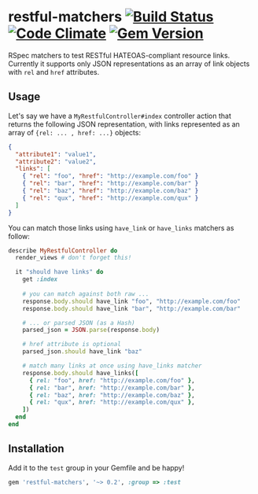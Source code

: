 # restful-matchers [![Build Status](https://travis-ci.org/marcoshack/restful-matchers.png?branch=master)](https://travis-ci.org/marcoshack/restful-matchers) [![Code Climate](https://codeclimate.com/github/marcoshack/restful-matchers.png)](https://codeclimate.com/github/marcoshack/restful-matchers) [![Gem Version](https://badge.fury.io/rb/restful-matchers.png)](http://badge.fury.io/rb/restful-matchers)

RSpec matchers to test RESTful HATEOAS-compliant resource links. Currently it supports only JSON representations as an array of link objects with `rel` and `href` attributes.


## Usage

Let's say we have a `MyRestfulController#index` controller action that returns the following JSON representation, with links represented as an array of `{rel: ... , href: ...}` objects:

```json
{
  "attribute1": "value1",
  "attribute2": "value2",
  "links": [
    { "rel": "foo", "href": "http://example.com/foo" }
    { "rel": "bar", "href": "http://example.com/bar" }
    { "rel": "baz", "href": "http://example.com/baz" }
    { "rel": "qux", "href": "http://example.com/qux" }
  ]
}
```

You can match those links using `have_link` or `have_links` matchers as follow:

```ruby
describe MyRestfulController do
  render_views # don't forget this!

  it "should have links" do
    get :index
    
    # you can match against both raw ...
    response.body.should have_link "foo", "http://example.com/foo"
    response.body.should have_link "bar", "http://example.com/bar"

    # ... or parsed JSON (as a Hash)
    parsed_json = JSON.parse(response.body)

    # href attribute is optional
    parsed_json.should have_link "baz"

    # match many links at once using have_links matcher
    response.body.should have_links([
      { rel: "foo", href: "http://example.com/foo" },
      { rel: "bar", href: "http://example.com/bar" },
      { rel: "baz", href: "http://example.com/baz" },
      { rel: "qux", href: "http://example.com/qux" },
    ])
  end
end
```

## Installation

Add it to the `test` group in your Gemfile and be happy!

```ruby
gem 'restful-matchers', '~> 0.2', :group => :test
```
